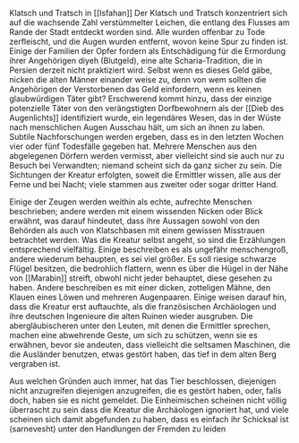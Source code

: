 Klatsch und Tratsch in [[Isfahan]]
Der Klatsch und Tratsch konzentriert sich auf die wachsende Zahl verstümmelter Leichen, die entlang des Flusses am Rande der Stadt entdeckt worden sind. Alle wurden offenbar zu Tode zerfleischt, und die Augen wurden entfernt, wovon keine Spur zu finden ist. Einige der Familien der Opfer fordern als Entschädigung für die Ermordung ihrer Angehörigen diyeh (Blutgeld), eine alte Scharia-Tradition, die in Persien derzeit nicht praktiziert wird.
Selbst wenn es dieses Geld gäbe, nicken die alten Männer einander weise zu, denn von wem sollten die Angehörigen der Verstorbenen das Geld einfordern, wenn es keinen glaubwürdigen Täter gibt? Erschwerend kommt hinzu, dass der einzige potenzielle Täter von den verängstigten Dorfbewohnern als der [[Dieb des Augenlichts]] identifiziert wurde, ein legendäres Wesen, das in der Wüste nach menschlichen Augen Ausschau hält, um sich an ihnen zu laben. Subtile Nachforschungen werden ergeben, dass es in den letzten Wochen vier oder fünf Todesfälle gegeben hat. Mehrere Menschen aus den abgelegenen Dörfern werden vermisst, aber vielleicht sind sie auch nur zu Besuch bei Verwandten; niemand scheint sich da ganz sicher zu sein. Die Sichtungen der Kreatur erfolgten, soweit die Ermittler wissen, alle aus der Ferne und bei Nacht; viele stammen aus zweiter oder sogar dritter Hand.

Einige der Zeugen werden weithin als echte, aufrechte Menschen beschrieben; andere werden mit einem wissenden Nicken oder Blick erwähnt, was darauf hindeutet, dass ihre Aussagen sowohl von den Behörden als auch von Klatschbasen mit einem gewissen Misstrauen betrachtet werden. Was die Kreatur selbst angeht, so sind die Erzählungen entsprechend vielfältig. Einige beschreiben es als ungefähr menschengroß, andere wiederum behaupten, es sei viel größer. Es soll riesige schwarze Flügel besitzen, die bedrohlich flattern, wenn es über die Hügel in der Nähe von [[Marabin]] streift, obwohl nicht jeder behauptet, diese gesehen zu haben. Andere beschreiben es mit einer dicken, zotteligen Mähne, den Klauen eines Löwen und mehreren Augenpaaren.
Einige weisen darauf hin, dass die Kreatur erst auftauchte, als die französischen Archäologen und ihre deutschen Ingenieure die alten Ruinen wieder ausgruben. Die abergläubischeren unter den Leuten, mit denen die Ermittler sprechen, machen eine abwehrende Geste, um sich zu schützen, wenn sie es erwähnen, bevor sie andeuten, dass vielleicht die seltsamen Maschinen, die die Ausländer benutzen, etwas gestört haben, das tief in dem alten Berg vergraben ist.

Aus welchen Gründen auch immer, hat das Tier beschlossen, diejenigen nicht anzugreifen diejenigen anzugreifen, die es gestört haben, oder, falls doch, haben sie es nicht gemeldet. Die Einheimischen scheinen nicht völlig überrascht zu sein dass die Kreatur die Archäologen ignoriert hat, und viele scheinen sich damit abgefunden zu haben, dass es einfach ihr Schicksal ist (sarnevesht) unter den Handlungen der Fremden zu leiden
